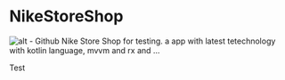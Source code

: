 # NikeStoreShop
![alt - Github](https://medium.com/sachininp/getting-started-with-kotlin-programming-language-ff5c9ddb88f9)
Nike Store Shop for testing. a app with latest tetechnology with kotlin language, mvvm and rx and ...

Test

